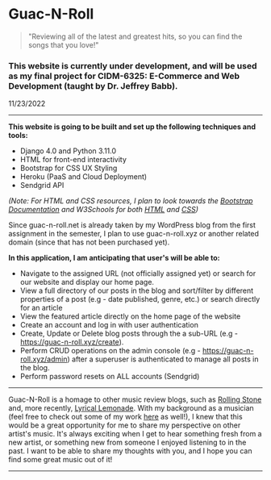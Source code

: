 # Guac-N-Roll
> "Reviewing all of the latest and greatest hits, so you can find the songs that you love!"
### This website is currently under development, and will be used as my final project for CIDM-6325: E-Commerce and Web Development (taught by Dr. Jeffrey Babb).

11/23/2022

---

**This website is going to be built and set up the following techniques and tools:**

- Django 4.0 and Python 3.11.0
- HTML for front-end interactivity
- Bootstrap for CSS UX Styling
- Heroku (PaaS and Cloud Deployment)
- Sendgrid API

*(Note: For HTML and CSS resources, I plan to look towards the [Bootstrap Documentation](https://getbootstrap.com/docs/5.2/getting-started/introduction/) and W3Schools for both [HTML](https://www.w3schools.com/html/default.asp) and [CSS](https://www.w3schools.com/bootstrap5/index.php))*

Since guac-n-roll.net is already taken by my WordPress blog from the first assignment in the semester, I plan to use guac-n-roll.xyz or another related domain (since that has not been purchased yet).

**In this application, I am anticipating that user's will be able to:**

- Navigate to the assigned URL (not officially assigned yet) or search for our website and display our home page.
- View a full directory of our posts in the blog and sort/filter by different properties of a post (e.g - date published, genre, etc.) or search directly for an article
- View the featured article directly on the home page of the website
- Create an account and log in with user authentication
- Create, Update or Delete blog posts through the a sub-URL (e.g - https://guac-n-roll.xyz/create).
- Perform CRUD operations on the admin console (e.g - https://guac-n-roll.xyz/admin) after a superuser is authenticated to manage all posts in the blog.
- Perform password resets on ALL accounts (Sendgrid)

---

Guac-N-Roll is a homage to other music review blogs, such as [Rolling Stone](https://www.rollingstone.com/) and, more recently, [Lyrical Lemonade](https://lyricallemonade.com/). With my background as a musician (feel free to check out some of my work [here](https://open.spotify.com/artist/21AhXLoNt0k2MFZM7yQWXn?si=2OWkphxbROKbb2Wl7Xn6FQ) as well!), I knew that this would be a great opportunity for me to share my perspective on other artist's music. It's always exciting when I get to hear something fresh from a new artist, or something new from someone I enjoyed listening to in the past. I want to be able to share my thoughts with you, and I hope you can find some great music out of it!

---

